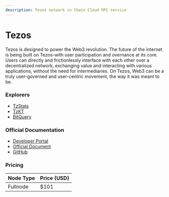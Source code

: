 ```yaml
---
description: Tezos network in Chain Cloud RPC service
---
```


# Tezos

Tezos is designed to power the Web3 revolution. The future of the internet is being built on Tezos-with user participation and overnance at its core. Users can directly and frictionlessly interface with each other over a decentralized network, exchanging value and interacting with various applications, without the need for intermediaries. On Tezos, Web3 can be a truly user-governed and user-centric movement, the way it was meant to be.

### Explorers[​](https://docs.chain.com/docs/cloud/supported-chains/tezos/#explorers) <input type="hidden" id="explorers" />

* [TzStats](https://tzstats.com)
* [TzKT](https://tzkt.io)
* [BitQuery](https://explorer.bitquery.io/tezos)

### Official Documentation[​](https://docs.chain.com/docs/cloud/supported-chains/tezos/#official-documentation) <input type="hidden" id="official-documentation" />

* [Developer Portal](https://tezos.com/developers)
* [Official Document](https://tezos.com/learn/getting-started)
* [GitHub](https://github.com/tezos/tezos)

### Pricing[​](https://docs.chain.com/docs/cloud/supported-chains/tezos/#pricing) <input type="hidden" id="pricing" />

| Node Type             | Price (USD)          |
| --------------------- | ---------------------|
| Fullnode              | $101                 |

